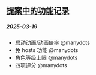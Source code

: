 ## [提案中的功能记录](https://github.com/manydots/FeatureList/issues)

##### 2025-03-19

-   启动动画/动画倍率 @manydots
-   免 hosts 功能 @manydots
-   角色等级上限 @manydots
-   四项评分 @manydots
